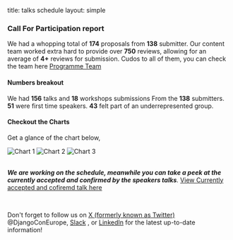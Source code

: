title: talks schedule
layout: simple

### **Call For Participation report**

We had a whopping total of **174** proposals from **138** submitter. Our content team worked extra hard to provide over **750** reviews, allowing for an average of **4+** reviews for submission. Cudos to all of them, you can check the team here [Programme Team](https://2024.djangocon.eu/about/credits/)

#### Numbers breakout

We had **156** talks and **18** workshops submissions
From the **138** submitters. **51** were first time speakers. **43** felt part of an underrepresented group.

#### Checkout the Charts

Get a glance of the chart below,

<div class="image-container">
  <img src="/static/images/charts/chart3.png" alt="Chart 1">
  <img src="/static/images/charts/chart1.png" alt="Chart 2">
  <img src="/static/images/charts/chart2.png" alt="Chart 3">
</div>

<br>

_**We are working on the schedule, meanwhile you can take a peek at the currently accepted and confirmed by the speakers talks**._
[View Currently accepted and cofiremd talk here](https://pretalx.evolutio.pt/djangocon-europe-2024/featured/)

<br>

Don't forget to follow us on [X (formerly known as Twitter)](https://twitter.com/DjangoConEurope) @DjangoConEurope, [Slack](https://djangoconeurope.slack.com) , or [LinkedIn](https://www.linkedin.com/company/djangocon-europe/) for the latest up-to-date information!
